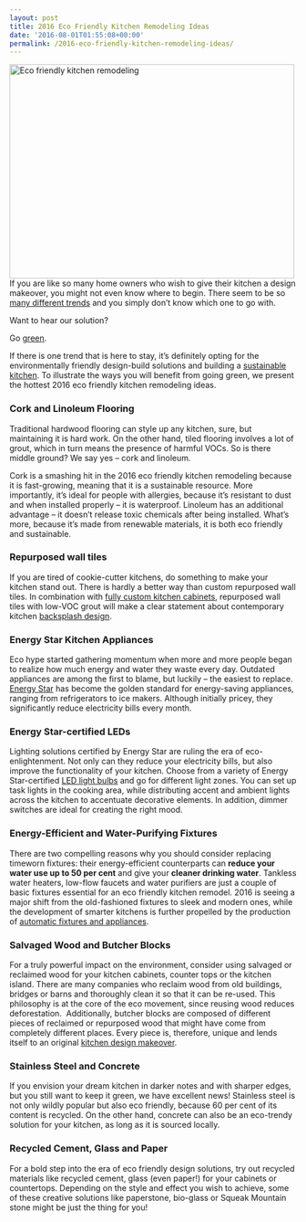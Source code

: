 ```yaml
---
layout: post
title: 2016 Eco Friendly Kitchen Remodeling Ideas
date: '2016-08-01T01:55:08+00:00'
permalink: /2016-eco-friendly-kitchen-remodeling-ideas/
---
```

<img class="size-full wp-image-3126 alignright" src="http://murraylampert.com/wp-content/uploads/Eco-friendly-kitchen-remodeling-1.jpg" alt="Eco friendly kitchen remodeling" width="500" height="375" />If you are like so many home owners who wish to give their kitchen a design makeover, you might not even know where to begin. There seem to be so <a href="http://murraylampert.com/2016-kitchen-cabinet-trends">many different trends</a> and you simply don’t know which one to go with.

Want to hear our solution?

Go <a href="http://murraylampert.com/san-diego-green-home-construction/">green</a>.

If there is one trend that is here to stay, it’s definitely opting for the environmentally friendly design-build solutions and building a <a href="http://murraylampert.com/building-ultimate-sustainable-kitchen">sustainable kitchen</a>. To illustrate the ways you will benefit from going green, we present the hottest 2016 eco friendly kitchen remodeling ideas.
<h3>Cork and Linoleum Flooring</h3>
Traditional hardwood flooring can style up any kitchen, sure, but maintaining it is hard work. On the other hand, tiled flooring involves a lot of grout, which in turn means the presence of harmful VOCs. So is there middle ground? We say yes – cork and linoleum.

Cork is a smashing hit in the 2016 eco friendly kitchen remodeling because it is fast-growing, meaning that it is a sustainable resource. More importantly, it’s ideal for people with allergies, because it’s resistant to dust and when installed properly – it is waterproof. Linoleum has an additional advantage – it doesn’t release toxic chemicals after being installed. What’s more, because it’s made from renewable materials, it is both eco friendly and sustainable.
<h3>Repurposed wall tiles</h3>
If you are tired of cookie-cutter kitchens, do something to make your kitchen stand out. There is hardly a better way than custom repurposed wall tiles. In combination with <a href="http://murraylampert.com/san-diego-custom-cabinet-construction-services/">fully custom kitchen cabinets</a>, repurposed wall tiles with low-VOC grout will make a clear statement about contemporary kitchen <a href="http://murraylampert.com/the-homeowners-guide-to-choosing-the-perfect-kitchen-backsplash/">backsplash design</a>.
<h3>Energy Star Kitchen Appliances</h3>
Eco hype started gathering momentum when more and more people began to realize how much energy and water they waste every day. Outdated appliances are among the first to blame, but luckily – the easiest to replace. <a href="https://www.energystar.gov/">Energy Star</a> has become the golden standard for energy-saving appliances, ranging from refrigerators to ice makers. Although initially pricey, they significantly reduce electricity bills every month.
<h3>Energy Star-certified LEDs</h3>
Lighting solutions certified by Energy Star are ruling the era of eco-enlightenment. Not only can they reduce your electricity bills, but also improve the functionality of your kitchen. Choose from a variety of Energy Star-certified <a href="https://www.energystar.gov/products/lighting_fans/light_bulbs/learn_about_led_bulbs">LED light bulbs</a> and go for different light zones. You can set up task lights in the cooking area, while distributing accent and ambient lights across the kitchen to accentuate decorative elements. In addition, dimmer switches are ideal for creating the right mood.
<h3>Energy-Efficient and Water-Purifying Fixtures</h3>
There are two compelling reasons why you should consider replacing timeworn fixtures: their energy-efficient counterparts can <strong>reduce your water use up to 50 per cent</strong> and give your <strong>cleaner drinking water</strong>. Tankless water heaters, low-flow faucets and water purifiers are just a couple of basic fixtures essential for an eco friendly kitchen remodel. 2016 is seeing a major shift from the old-fashioned fixtures to sleek and modern ones, while the development of smarter kitchens is further propelled by the production of <a href="http://murraylampert.com/6-high-tech-gadgets-for-your-next-kitchen-remodel/">automatic fixtures and appliances</a>.
<h3>Salvaged Wood and Butcher Blocks</h3>
For a truly powerful impact on the environment, consider using salvaged or reclaimed wood for your kitchen cabinets, counter tops or the kitchen island. There are many companies who reclaim wood from old buildings, bridges or barns and thoroughly clean it so that it can be re-used. This philosophy is at the core of the eco movement, since reusing wood reduces deforestation.  Additionally, butcher blocks are composed of different pieces of reclaimed or repurposed wood that might have come from completely different places. Every piece is, therefore, unique and lends itself to an original <a href="http://murraylampert.com/remodel-your-kitchen-with-these-6-must-have-features-2/">kitchen design makeover</a>.
<h3>Stainless Steel and Concrete</h3>
If you envision your dream kitchen in darker notes and with sharper edges, but you still want to keep it green, we have excellent news! Stainless steel is not only wildly popular but also eco friendly, because 60 per cent of its content is recycled. On the other hand, concrete can also be an eco-trendy solution for your kitchen, as long as it is sourced locally.
<h3>Recycled Cement, Glass and Paper</h3>
For a bold step into the era of eco friendly design solutions, try out recycled materials like recycled cement, glass (even paper!) for your cabinets or countertops. Depending on the style and effect you wish to achieve, some of these creative solutions like paperstone, bio-glass or Squeak Mountain stone might be just the thing for you!

&nbsp;
